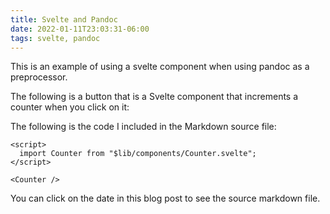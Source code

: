 ```yaml
---
title: Svelte and Pandoc
date: 2022-01-11T23:03:31-06:00
tags: svelte, pandoc
---
```


This is an example of using a svelte component when using pandoc as a preprocessor.

The following is a button that is a Svelte component that increments a counter when you click on it:

<script>
    import Counter from "$lib/components/Counter.svelte"
</script>

<Counter/>

The following is the code I included in the Markdown source file:

```svelte
<script>
  import Counter from "$lib/components/Counter.svelte";
</script>

<Counter />
```

You can click on the date in this blog post to see the source markdown file.
